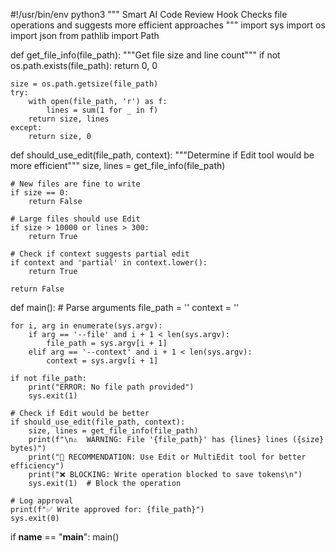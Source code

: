 #\!/usr/bin/env python3
"""
Smart AI Code Review Hook
Checks file operations and suggests more efficient approaches
"""
import sys
import os
import json
from pathlib import Path

def get_file_info(file_path):
    """Get file size and line count"""
    if not os.path.exists(file_path):
        return 0, 0
    
    size = os.path.getsize(file_path)
    try:
        with open(file_path, 'r') as f:
            lines = sum(1 for _ in f)
        return size, lines
    except:
        return size, 0

def should_use_edit(file_path, context):
    """Determine if Edit tool would be more efficient"""
    size, lines = get_file_info(file_path)
    
    # New files are fine to write
    if size == 0:
        return False
    
    # Large files should use Edit
    if size > 10000 or lines > 300:
        return True
    
    # Check if context suggests partial edit
    if context and 'partial' in context.lower():
        return True
    
    return False

def main():
    # Parse arguments
    file_path = ''
    context = ''
    
    for i, arg in enumerate(sys.argv):
        if arg == '--file' and i + 1 < len(sys.argv):
            file_path = sys.argv[i + 1]
        elif arg == '--context' and i + 1 < len(sys.argv):
            context = sys.argv[i + 1]
    
    if not file_path:
        print("ERROR: No file path provided")
        sys.exit(1)
    
    # Check if Edit would be better
    if should_use_edit(file_path, context):
        size, lines = get_file_info(file_path)
        print(f"\n⚠️  WARNING: File '{file_path}' has {lines} lines ({size} bytes)")
        print("📝 RECOMMENDATION: Use Edit or MultiEdit tool for better efficiency")
        print("❌ BLOCKING: Write operation blocked to save tokens\n")
        sys.exit(1)  # Block the operation
    
    # Log approval
    print(f"✅ Write approved for: {file_path}")
    sys.exit(0)

if __name__ == "__main__":
    main()
